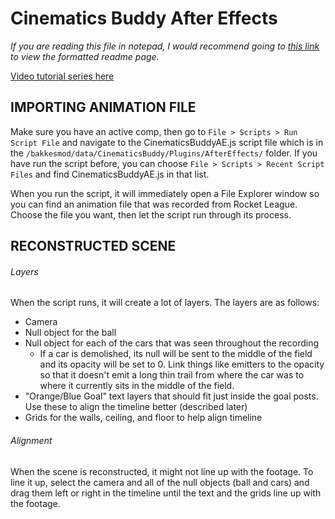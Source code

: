 # Cinematics Buddy After Effects

*If you are reading this file in notepad, I would recommend going to [this link](https://github.com/CinderBlocc/CinematicsBuddyAE/blob/main/bakkesmod/data/CinematicsBuddy/Plugins/AfterEffects/README.md) to view the formatted readme page.*

[Video tutorial series here](https://youtube.com/playlist?list=PLnGMqVCpN88qI-OFDpCStYTqO9bwqymq-)

## IMPORTING ANIMATION FILE

Make sure you have an active comp, then go to `File > Scripts > Run Script File` and navigate to the CinematicsBuddyAE.js script file which is in the `/bakkesmod/data/CinematicsBuddy/Plugins/AfterEffects/` folder. If you have run the script before, you can choose `File > Scripts > Recent Script Files` and find CinematicsBuddyAE.js in that list.

When you run the script, it will immediately open a File Explorer window so you can find an animation file that was recorded from Rocket League. Choose the file you want, then let the script run through its process.

## RECONSTRUCTED SCENE

###### Layers

When the script runs, it will create a lot of layers. The layers are as follows:
- Camera
- Null object for the ball
- Null object for each of the cars that was seen throughout the recording
	- If a car is demolished, its null will be sent to the middle of the field and its opacity will be set to 0. Link things like emitters to the opacity so that it doesn't emit a long thin trail from where the car was to where it currently sits in the middle of the field.
- "Orange/Blue Goal" text layers that should fit just inside the goal posts. Use these to align the timeline better (described later)
- Grids for the walls, ceiling, and floor to help align timeline

###### Alignment

When the scene is reconstructed, it might not line up with the footage. To line it up, select the camera and all of the null objects (ball and cars) and drag them left or right in the timeline until the text and the grids line up with the footage.
